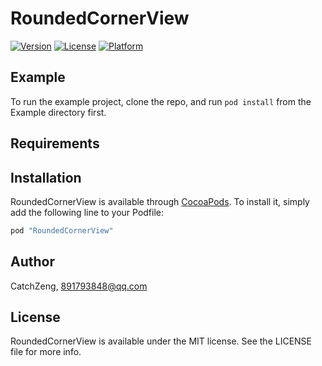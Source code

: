 # RoundedCornerView

[![Version](https://img.shields.io/cocoapods/v/RoundedCornerView.svg?style=flat)](http://cocoapods.org/pods/RoundedCornerView)
[![License](https://img.shields.io/cocoapods/l/RoundedCornerView.svg?style=flat)](http://cocoapods.org/pods/RoundedCornerView)
[![Platform](https://img.shields.io/cocoapods/p/RoundedCornerView.svg?style=flat)](http://cocoapods.org/pods/RoundedCornerView)

## Example

To run the example project, clone the repo, and run `pod install` from the Example directory first.

## Requirements

## Installation

RoundedCornerView is available through [CocoaPods](http://cocoapods.org). To install
it, simply add the following line to your Podfile:

```ruby
pod "RoundedCornerView"
```

## Author

CatchZeng, 891793848@qq.com

## License

RoundedCornerView is available under the MIT license. See the LICENSE file for more info.
